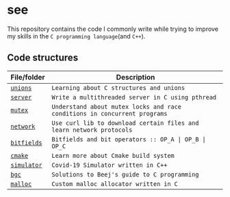 # see

This repository contains the code I commonly write while trying to improve my skills in the `C programming language`(and `C++`).

## Code structures

| File/folder              | Description                                                               |
| ------------------------ | ------------------------------------------------------------------------- |
| [`unions`](unions)       | `Learning about C structures and unions`                                  |
| [`server`](server)       | `Write a multithreaded server in C using pthread`                         |
| [`mutex`](mutex)         | `Understand about mutex locks and race conditions in concurrent programs` |
| [`network`](mutex)       | `Use curl lib to download certain files and learn network protocols`      |
| [`bitfields`](mutex)     | `Bitfields and bit operators :: OP_A \| OP_B \| OP_C`                     |
| [`cmake`](mutex)         | `Learn more about Cmake build system`                                     |
| [`simulator`](simulator) | `Covid-19 Simulator written in C++`                                       |
| [`bgc`](bgc)             | `Solutions to Beej's guide to C programming`                              |
| [`malloc`](malloc)       | `Custom malloc allocator written in C`                                    |
